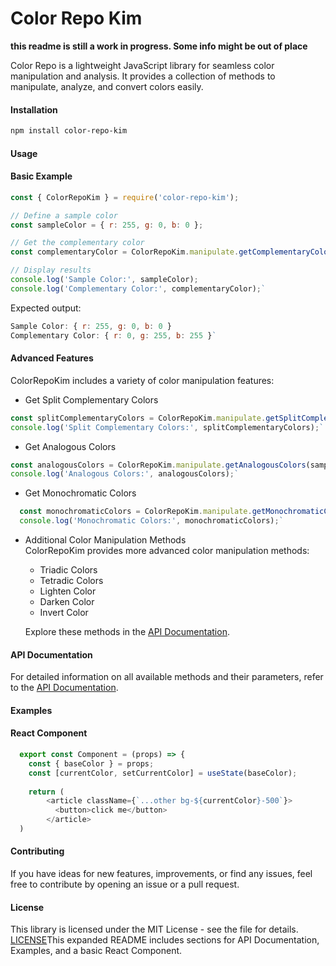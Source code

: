 # Color Repo Kim 
**this readme is still a work in progress. Some info might be out of place**

Color Repo is a lightweight JavaScript library for seamless color manipulation and analysis. It provides a collection of methods to manipulate, analyze, and convert colors easily.

#### Installation

```bash
npm install color-repo-kim
```
#### Usage

#### Basic Example



```javascript
const { ColorRepoKim } = require('color-repo-kim');

// Define a sample color
const sampleColor = { r: 255, g: 0, b: 0 };

// Get the complementary color
const complementaryColor = ColorRepoKim.manipulate.getComplementaryColor(sampleColor);

// Display results
console.log('Sample Color:', sampleColor);
console.log('Complementary Color:', complementaryColor);`
```

Expected output:

``` javascript
Sample Color: { r: 255, g: 0, b: 0 }
Complementary Color: { r: 0, g: 255, b: 255 }`
```
#### Advanced Features

ColorRepoKim includes a variety of color manipulation features:

- Get Split Complementary Colors

``` javascript
const splitComplementaryColors = ColorRepoKim.manipulate.getSplitComplementaryColors(sampleColor);
console.log('Split Complementary Colors:', splitComplementaryColors);`
```
- Get Analogous Colors

```javascript
const analogousColors = ColorRepoKim.manipulate.getAnalogousColors(sampleColor);
console.log('Analogous Colors:', analogousColors);`
```
- Get Monochromatic Colors

  
```javascript
  const monochromaticColors = ColorRepoKim.manipulate.getMonochromaticColors(sampleColor, 5);
  console.log('Monochromatic Colors:', monochromaticColors);`
```
- Additional Color Manipulation Methods  
  ColorRepoKim provides more advanced color manipulation methods:

  - Triadic Colors
  - Tetradic Colors
  - Lighten Color
  - Darken Color
  - Invert Color

  Explore these methods in the [API Documentation](https://color-repo-kim.vercel.app/).

#### API Documentation

For detailed information on all available methods and their parameters, refer to the [API Documentation](https://color-repo-kim.vercel.app/).

#### Examples

#### React Component
```javascript
  export const Component = (props) => {
    const { baseColor } = props;
    const [currentColor, setCurrentColor] = useState(baseColor);
  
    return (
        <article className={`...other bg-${currentColor}-500`}>
          <button>click me</button>
        </article>
  )
```
  

#### Contributing

If you have ideas for new features, improvements, or find any issues, feel free to contribute by opening an issue or a pull request.

#### License

This library is licensed under the MIT License - see the file for details. [LICENSE](https://opensource.org/license/mit/)This expanded README includes sections for API Documentation, Examples, and a basic React Component.
